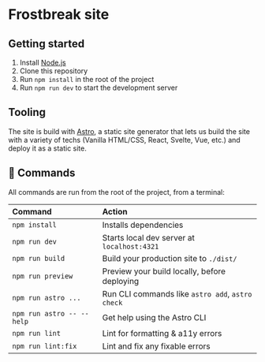 # Frostbreak site

## Getting started

1. Install [Node.js](https://nodejs.org/en/download/)
2. Clone this repository
3. Run `npm install` in the root of the project
4. Run `npm run dev` to start the development server

## Tooling

The site is build with [Astro](https://astro.build/), a static site generator that lets us build the site with a variety of techs (Vanilla HTML/CSS, React, Svelte, Vue, etc.) and deploy it as a static site.

## 🧞 Commands

All commands are run from the root of the project, from a terminal:

| Command                   | Action                                           |
| :------------------------ | :----------------------------------------------- |
| `npm install`             | Installs dependencies                            |
| `npm run dev`             | Starts local dev server at `localhost:4321`      |
| `npm run build`           | Build your production site to `./dist/`          |
| `npm run preview`         | Preview your build locally, before deploying     |
| `npm run astro ...`       | Run CLI commands like `astro add`, `astro check` |
| `npm run astro -- --help` | Get help using the Astro CLI                     |
| `npm run lint`            | Lint for formatting & a11y errors                |
| `npm run lint:fix`        | Lint and fix any fixable errors                  |
